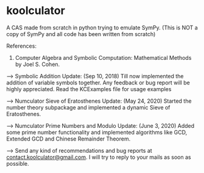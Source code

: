 # koolculator
A CAS made from scratch in python trying to emulate SymPy.
(This is NOT a copy of SymPy and all code has been written from
scratch)

References:
1. Computer Algebra and Symbolic Computation: Mathematical Methods
by Joel S. Cohen.

--> Symbolic Addition Update: (Sep 10, 2018)
Till now implemented the addition of variable symbols together.
Any feedback or bug report will be highly appreciated.
Read the KCExamples file for usage examples

--> Numculator Sieve of Eratosthenes Update: (May 24, 2020)
Started the number theory subpackage and implemented a dynamic Sieve
of Eratosthenes.

--> Numculator Prime Numbers and Modulo Update: (June 3, 2020)
Added some prime number functionality and implemented algorithms like GCD,
Extended GCD and Chinese Remainder Theorem.

--> Send any kind of recommendations and bug reports at contact.koolculator@gmail.com.
I will try to reply to your mails as soon as possible.
